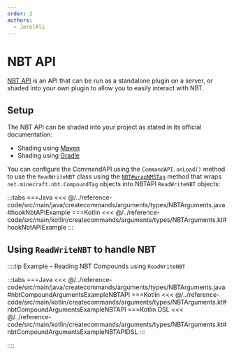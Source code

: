 ```yaml
---
order: 2
authors:
  - JorelAli
---
```


# NBT API

[NBT API](https://www.spigotmc.org/resources/nbt-api.7939/) is an API that can be run as a standalone plugin on a server, or shaded into your own plugin to allow you to easily interact with NBT.

## Setup

The NBT API can be shaded into your project as stated in its official documentation:

- Shading using [Maven](https://github.com/tr7zw/Item-NBT-API/wiki/Using-Maven#option-2-shading-the-nbt-api-into-your-plugin)
- Shading using [Gradle](https://github.com/tr7zw/Item-NBT-API/wiki/Using-Gradle#option-2-shading-the-nbt-api-into-your-plugin)

You can configure the CommandAPI using the `CommandAPI.onLoad()` method to use the `ReadWriteNBT` class using the [`NBT#wrapNMSTag`](https://tr7zw.github.io/Item-NBT-API/v2-api/de/tr7zw/changeme/nbtapi/NBT.html#wrapNMSTag-java.lang.Object-) method that wraps `net.minecraft.nbt.CompoundTag` objects into NBTAPI `ReadWriteNBT` objects:

:::tabs
===Java
<<< @/../reference-code/src/main/java/createcommands/arguments/types/NBTArguments.java#hookNbtAPIExample
===Kotlin
<<< @/../reference-code/src/main/kotlin/createcommands/arguments/types/NBTArguments.kt#hookNbtAPIExample
:::

## Using `ReadWriteNBT` to handle NBT

::::tip Example – Reading NBT Compounds using `ReadWriteNBT`

:::tabs
===Java
<<< @/../reference-code/src/main/java/createcommands/arguments/types/NBTArguments.java#nbtCompoundArgumentsExampleNBTAPI
===Kotlin
<<< @/../reference-code/src/main/kotlin/createcommands/arguments/types/NBTArguments.kt#nbtCompoundArgumentsExampleNBTAPI
===Kotlin DSL
<<< @/../reference-code/src/main/kotlin/createcommands/arguments/types/NBTArguments.kt#nbtCompoundArgumentsExampleNBTAPIDSL
:::

::::
